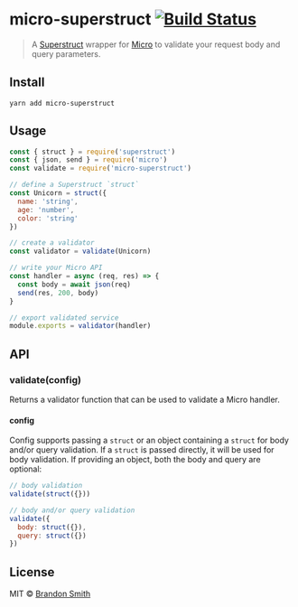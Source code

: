 # micro-superstruct [![Build Status](https://travis-ci.org/brandon93s/micro-superstruct.svg?branch=master)](https://travis-ci.org/brandon93s/micro-superstruct)

> A [Superstruct](https://github.com/ianstormtaylor/superstruct) wrapper for [Micro](https://github.com/zeit/micro) to validate your request body and query parameters.

## Install

```shell
yarn add micro-superstruct
```

## Usage

```js
const { struct } = require('superstruct')
const { json, send } = require('micro')
const validate = require('micro-superstruct')

// define a Superstruct `struct`
const Unicorn = struct({
  name: 'string',
  age: 'number',
  color: 'string'
})

// create a validator
const validator = validate(Unicorn)

// write your Micro API
const handler = async (req, res) => {
  const body = await json(req)
  send(res, 200, body)
}

// export validated service
module.exports = validator(handler)
```

## API

### validate(config)

Returns a validator function that can be used to validate a Micro handler.

#### config

Config supports passing a `struct` or an object containing a `struct` for body and/or query validation. If a `struct` is passed directly, it will be used for body validation. If providing an object, both the body and query are optional:

```js
// body validation
validate(struct({}))

// body and/or query validation
validate({
  body: struct({}),
  query: struct({})
})
```

## License

MIT © [Brandon Smith](https://github.com/brandon93s)
